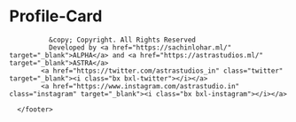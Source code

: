 # Profile-Card
<!DOCTYPE html>
<html>
<body>
<footer id="footer">

              &copy; Copyright. All Rights Reserved
              Developed by <a href="https://sachinlohar.ml/" target="_blank">ALPHA</a> and <a href="https://astrastudios.ml/" target="_blank">ASTRA</a>
            <a href="https://twitter.com/astrastudios_in" class="twitter" target="_blank"><i class="bx bxl-twitter"></i></a>
            <a href="https://www.instagram.com/astrastudio.in" class="instagram" target="_blank"><i class="bx bxl-instagram"></i></a>

      </footer>
</body>
</html>
